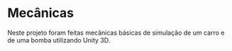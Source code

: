 # Mecânicas

Neste projeto foram feitas mecânicas básicas de simulação de um carro e de uma bomba utilizando Unity 3D.
